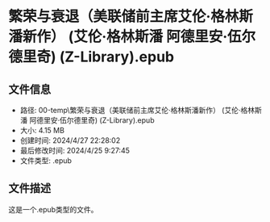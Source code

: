 ﻿# 繁荣与衰退（美联储前主席艾伦·格林斯潘新作） (艾伦·格林斯潘  阿德里安·伍尔德里奇) (Z-Library).epub

## 文件信息
- 路径: 00-temp\繁荣与衰退（美联储前主席艾伦·格林斯潘新作） (艾伦·格林斯潘  阿德里安·伍尔德里奇) (Z-Library).epub
- 大小: 4.15 MB
- 创建时间: 2024/4/27 22:28:02
- 最后修改时间: 2024/4/25 9:27:45
- 文件类型: .epub

## 文件描述
这是一个.epub类型的文件。

